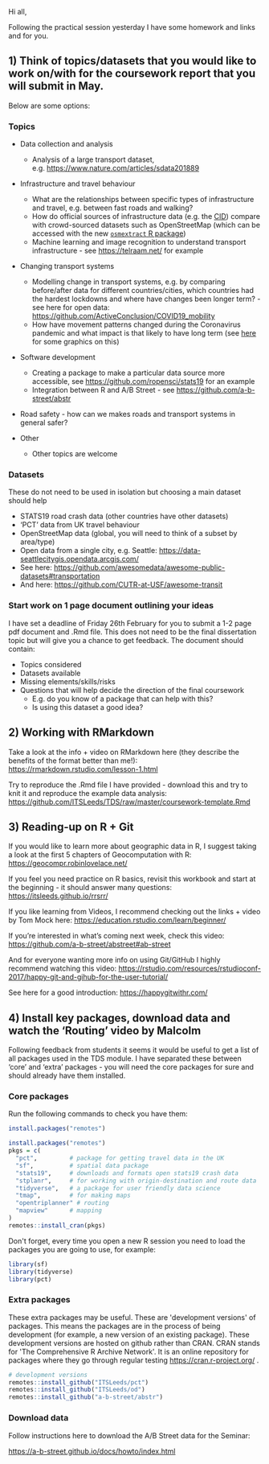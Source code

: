 
<!-- message to students, 2021-01-28 -->

Hi all,

Following the practical session yesterday I have some homework and links
and for you.

## 1) Think of topics/datasets that you would like to work on/with for the coursework report that you will submit in May.

Below are some options:

### Topics

-   Data collection and analysis

    -   Analysis of a large transport dataset,
        e.g. <https://www.nature.com/articles/sdata201889>

-   Infrastructure and travel behaviour

    -   What are the relationships between specific types of
        infrastructure and travel, e.g. between fast roads and walking?
    -   How do official sources of infrastructure data (e.g. the
        [CID](https://github.com/PublicHealthDataGeek/CycleInfraLnd/))
        compare with crowd-sourced datasets such as OpenStreetMap (which
        can be accessed with the new [`osmextract` R
        package](https://github.com/ropensci/osmextract))
    -   Machine learning and image recognition to understand transport
        infrastructure - see <https://telraam.net/> for example

-   Changing transport systems

    -   Modelling change in transport systems, e.g. by comparing
        before/after data for different countries/cities, which
        countries had the hardest lockdowns and where have changes been
        longer term? - see here for open data:
        <https://github.com/ActiveConclusion/COVID19_mobility>
    -   How have movement patterns changed during the Coronavirus
        pandemic and what impact is that likely to have long term (see
        [here](https://saferactive.github.io/trafficalmr/articles/report3.html)
        for some graphics on this)

-   Software development

    -   Creating a package to make a particular data source more
        accessible, see <https://github.com/ropensci/stats19> for an
        example
    -   Integration between R and A/B Street - see
        <https://github.com/a-b-street/abstr>

-   Road safety - how can we makes roads and transport systems in
    general safer?

-   Other

    -   Other topics are welcome

### Datasets

These do not need to be used in isolation but choosing a main dataset
should help

-   STATS19 road crash data (other countries have other datasets)
-   ‘PCT’ data from UK travel behaviour
-   OpenStreetMap data (global, you will need to think of a subset by
    area/type)
-   Open data from a single city, e.g. Seattle:
    <https://data-seattlecitygis.opendata.arcgis.com/>
-   See here:
    <https://github.com/awesomedata/awesome-public-datasets#transportation>
-   And here: <https://github.com/CUTR-at-USF/awesome-transit>

### Start work on 1 page document outlining your ideas

I have set a deadline of Friday 26th February for you to submit a 1-2
page pdf document and .Rmd file. This does not need to be the final
dissertation topic but will give you a chance to get feedback. The
document should contain:

-   Topics considered
-   Datasets available
-   Missing elements/skills/risks
-   Questions that will help decide the direction of the final
    coursework
    -   E.g. do you know of a package that can help with this?
    -   Is using this dataset a good idea?

<!-- Peer-to-peer feedback will help you develop your ideas. -->

## 2) Working with RMarkdown

Take a look at the info + video on RMarkdown here (they describe the
benefits of the format better than me!):
<https://rmarkdown.rstudio.com/lesson-1.html>

Try to reproduce the .Rmd file I have provided - download this and try
to knit it and reproduce the example data analysis:
<https://github.com/ITSLeeds/TDS/raw/master/coursework-template.Rmd>

## 3) Reading-up on R + Git

If you would like to learn more about geographic data in R, I suggest
taking a look at the first 5 chapters of Geocomputation with R:
<https://geocompr.robinlovelace.net/>

If you feel you need practice on R basics, revisit this workbook and
start at the beginning - it should answer many questions:
<https://itsleeds.github.io/rrsrr/>

If you like learning from Videos, I recommend checking out the links +
video by Tom Mock here: <https://education.rstudio.com/learn/beginner/>

If you’re interested in what’s coming next week, check this video:
<https://github.com/a-b-street/abstreet#ab-street>

And for everyone wanting more info on using Git/GitHub I highly
recommend watching this video:
<https://rstudio.com/resources/rstudioconf-2017/happy-git-and-gihub-for-the-user-tutorial/>

See here for a good introduction: <https://happygitwithr.com/>

## 4) Install key packages, download data and watch the ‘Routing’ video by Malcolm

Following feedback from students it seems it would be useful to get a
list of all packages used in the TDS module. I have separated these
between ‘core’ and ‘extra’ packages - you will need the core packages
for sure and should already have them installed.

### Core packages

Run the following commands to check you have them:

``` r
install.packages("remotes")
```

``` r
install.packages("remotes")
pkgs = c(
  "pct",         # package for getting travel data in the UK
  "sf",          # spatial data package
  "stats19",     # downloads and formats open stats19 crash data
  "stplanr",     # for working with origin-destination and route data
  "tidyverse",   # a package for user friendly data science
  "tmap",        # for making maps
  "opentriplanner" # routing
  "mapview"      # mapping
)
remotes::install_cran(pkgs)
```
Don't forget, every time you open a new R session you need to load the packages you are going to use, for example:

``` r
library(sf)
library(tidyverse)
library(pct)
```

### Extra packages

These extra packages may be useful.  These are 'development versions' of packages.  This means the packages are in the process of being development (for example, a new version of an existing package).  These development versions are hosted on github rather than CRAN.  CRAN stands for 'The Comprehensive R Archive Network'.  It is an online repository for packages where they go through regular testing https://cran.r-project.org/ .  

``` r
# development versions
remotes::install_github("ITSLeeds/pct")
remotes::install_github("ITSLeeds/od")
remotes::install_github("a-b-street/abstr")
```

### Download data

Follow instructions here to download the A/B Street data for the Seminar:

<https://a-b-street.github.io/docs/howto/index.html>

